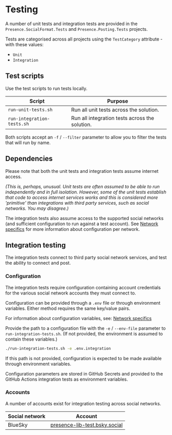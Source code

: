 # Testing

A number of unit tests and integration tests are provided in the `Presence.SocialFormat.Tests` and `Presence.Posting.Tests` projects.

Tests are categorised across all projects using the `TestCategory` attribute - with these values:

- `Unit`
- `Integration`

## Test scripts

Use the test scripts to run tests locally.

| Script                     | Purpose                                        |
| -------------------------- | ---------------------------------------------- |
| `run-unit-tests.sh`        | Run all unit tests across the solution.        |
| `run-integration-tests.sh` | Run all integration tests across the solution. |

Both scripts accept an `-f` / `--filter` parameter to allow you to filter the tests that will run by name.

## Dependencies

Please note that both the unit tests and integration tests assume internet access.

_(This is, perhaps, unusual. Unit tests are often assumed to be able to run independently and in full isolation. However, some of the unit tests establish that code to access internet services works and this is considered more 'primitive' than integrations with third party services, such as social networks. You may disagree.)_

The integration tests also assume access to the supported social networks (and sufficient configuration to run against a test account). See [Network specifics](../guides/network-specifics.md) for more information about configuration per network.

## Integration testing

The integration tests connect to third party social network services, and test the ability to connect and post.

### Configuration

The integration tests require configuration containing account credentials for the various social network accounts they must connect to.

Configuration can be provided through a `.env` file or through environment variables. Either method requires the same key/value pairs.

For information about configuration variables, see: [Network specifics](../guides/network-specifics.md)

Provide the path to a configuration file with the `-e` / `--env-file` parameter to `run-integration-tests.sh`. (If not provided, the environment is assumed to contain these variables.)

```bash
./run-integration-tests.sh -e .env.integration
```

If this path is not provided, configuration is expected to be made available through environment variables.

Configuration parameters are stored in GitHub Secrets and provided to the GitHub Actions integration tests as environment variables.

### Accounts

A number of accounts exist for integration testing across social networks.

| Social network | Account                                                                                 |
| -------------- | --------------------------------------------------------------------------------------- |
| BlueSky        | [presence-lib-test.bsky.social](https://bsky.app/profile/presence-lib-test.bsky.social) |
